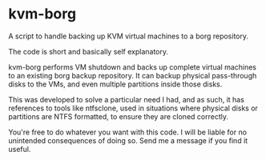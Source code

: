 # kvm-borg
A script to handle backing up KVM virtual machines to a borg repository.

The code is short and basically self explanatory.

kvm-borg performs VM shutdown and backs up complete virtual machines to an existing borg backup repository. It can backup physical pass-through disks to the VMs, and even multiple partitions inside those disks.

This was developed to solve a particular need I had, and as such, it has references to tools like ntfsclone, used in situations where physical disks or partitions are NTFS formatted, to ensure they are cloned correctly.

You're free to do whatever you want with this code. I will be liable for no unintended consequences of doing so. Send me a message if you find it useful.
